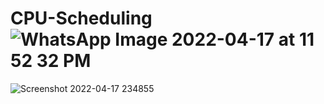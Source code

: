 # CPU-Scheduling![WhatsApp Image 2022-04-17 at 11 52 32 PM](https://user-images.githubusercontent.com/103215394/163731636-38ff97b2-524e-4dec-b628-be11518eea9c.jpeg)
![Screenshot 2022-04-17 234855](https://user-images.githubusercontent.com/103215394/163731644-d4a0ab79-bae9-4a08-8726-baec2b2cbf92.jpg)
